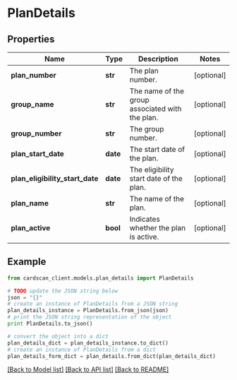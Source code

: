 # PlanDetails


## Properties
Name | Type | Description | Notes
------------ | ------------- | ------------- | -------------
**plan_number** | **str** | The plan number. | [optional] 
**group_name** | **str** | The name of the group associated with the plan. | [optional] 
**group_number** | **str** | The group number. | [optional] 
**plan_start_date** | **date** | The start date of the plan. | [optional] 
**plan_eligibility_start_date** | **date** | The eligibility start date of the plan. | [optional] 
**plan_name** | **str** | The name of the plan. | [optional] 
**plan_active** | **bool** | Indicates whether the plan is active. | [optional] 

## Example

```python
from cardscan_client.models.plan_details import PlanDetails

# TODO update the JSON string below
json = "{}"
# create an instance of PlanDetails from a JSON string
plan_details_instance = PlanDetails.from_json(json)
# print the JSON string representation of the object
print PlanDetails.to_json()

# convert the object into a dict
plan_details_dict = plan_details_instance.to_dict()
# create an instance of PlanDetails from a dict
plan_details_form_dict = plan_details.from_dict(plan_details_dict)
```
[[Back to Model list]](../README.md#documentation-for-models) [[Back to API list]](../README.md#documentation-for-api-endpoints) [[Back to README]](../README.md)


